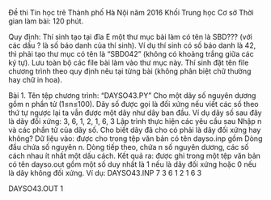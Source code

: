 Đề thi Tin học trẻ Thành phố Hà Nội năm 2016
Khối Trung học Cơ sở
Thời gian làm bài: 120 phút.

Quy định:  Thí sinh tạo tại đĩa E một thư mục bài làm có tên là SBD??? (với các dấu ? là số báo danh của thí sinh). Ví dụ thí sinh có số báo danh là 42, thì phải tạo thư mục có tên là “SBD042” (không có khoảng trắng giữa các ký tự). Lưu toàn bộ các file bài làm vào thư mục này. Thí sinh đặt tên file chương trình theo quy định nêu tại từng bài (không phân biệt chữ thường hay chữ in hoa).

Bài 1. Tên tệp chương trình: “DAYSO43.PY”
Cho một dãy số nguyên dương gồm n phần tử (1≤n≤100). Dãy số được gọi là đối xứng nếu viết các số theo thứ tự ngược lại ta vẫn được một dãy như dãy ban đầu.
Ví dụ dãy số sau đây là dãy đối xứng: 3, 6, 1, 2, 1, 6, 3
Lập trình thực hiện các yêu cầu sau
Nhập n và các phần tử của dãy số.
Cho biết dãy đã cho có phải là dãy đối xứng hay không?
Dữ liệu vào:  được cho trong tệp văn bản có tên dayso.inp gồm 
Dòng đầu chứa số nguyên n.
Dòng tiếp theo, chứa n số nguyên dương, các số cách nhau ít nhất một dấu cách.
 Kết quả ra: được ghi trong một tệp văn bản có tên dayso.out gồm một số duy nhất là 1 nếu là dãy đối xứng hoặc 0 nếu là dãy không đối xứng.
Ví dụ:
DAYSO43.INP
7
3 6 1 2 1 6 3

DAYSO43.OUT
1

